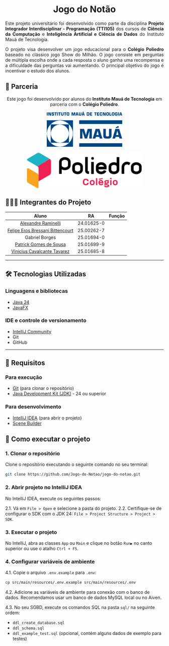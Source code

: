 <h1 align="center">Jogo do Notão</h1>

<!-- Introdução -->
<p align="justify">Este projeto universitário foi desenvolvido como parte da disciplina <strong>Projeto Integrador Interdisciplinar - Programação (TTI105)</strong> dos cursos de <strong>Ciência da Computação</strong> e <strong>Inteligência Artificial e Ciência de Dados</strong> do Instituto Mauá de Tecnologia.</p>
<p align="justify">O projeto visa desenvolver um jogo educacional para o <strong>Colégio Poliedro</strong> baseado no clássico jogo Show do Milhão. O jogo consiste em perguntas de múltipla escolha onde a cada resposta o aluno ganha uma recompensa e a dificuldade das perguntas vai aumentando. O principal objetivo do jogo é incentivar o estudo dos alunos.</p>

<!-- Parceria -->

## 🤝 Parceria

<p align="center">Este jogo foi desenvolvido por alunos do <strong>Instituto Mauá de Tecnologia</strong> em parceria com o <strong>Colégio Poliedro</strong>.</p>
<div align="center" style="display: flex; flex-direction: row; align-items: center; width: 100%; justify-content: center; gap: 16px; flex-wrap: wrap;">
    <!-- IMT -->
    <a href="https://www.maua.br/images/logo-IMT.png" target="_blank">
        <img height="112px" src="./docs/parceiros/logo-IMT.png">
    </a>
    <!-- Poliedro -->
    <a href="https://www.colegiopoliedro.com.br" target="_blank">
        <img height="112px" src="./docs/parceiros/logo-Poliedro.svg">
    </a>
</div>

<!-- Integrantes -->

## 🧑🏻‍💻 Integrantes do Projeto

|                               Aluno                               |     RA     | Função |
|:-----------------------------------------------------------------:|:----------:|:------:|
|   [Alexandre Raminelli](https://github.com/alexandreraminelli)    | 24.01625-0 |        |
| [Felipe Eros Bressani Bittencourt](https://github.com/FelipeEros) | 25.00262-7 |        |
|                          Gabriel Borges                           | 25.01694-0 |        |
|        [Patrick Gomes de Sousa](https://github.com/Pgs-0)         | 25.01699-9 |        |
| [Vinicius Cavalcante Tavarez](https://github.com/viniciusct0626)  | 25.01685-8 |        |

---
<!-- Tecnologias -->

## 🛠️ Tecnologias Utilizadas

### Linguagens e bibliotecas

- [Java 24](https://www.oracle.com/java/technologies/downloads)
- [JavaFX](https://openjfx.io/)

### IDE e controle de versionamento

- [IntelliJ Community](https://www.jetbrains.com/idea/download/)
- Git
- GitHub

---

## 🔧 Requisitos

### Para execução

- [Git](https://git-scm.com/downloads) (para clonar o repositório)
- [Java Development Kit (JDK)](https://www.oracle.com/br/java/technologies/downloads/) - 24 ou superior

### Para desenvolvimento

- [IntelliJ IDEA](https://www.jetbrains.com/idea/download/) (para abrir o projeto)
- [Scene Builder](https://gluonhq.com/products/scene-builder/)

## 🚀 Como executar o projeto

### 1. Clonar o repositório

Clone o repositório executando o seguinte comando no seu terminal:

```bash
git clone https://github.com/Jogo-do-Notao/jogo-do-notao.git
```

### 2. Abrir projeto no IntelliJ IDEA

No IntelliJ IDEA, execute os seguintes passos:

2.1. Vá em `File > Open` e selecione a pasta do projeto.
2.2. Certifique-se de configurar o SDK com o JDK 24: `File > Project Structure > Project > SDK`.

### 3. Executar o projeto

No IntelliJ, abra as classes `App` ou `Main` e clique no botão `Run▶️` no canto superior ou use o atalho `Ctrl + F5`.

### 4. Configurar variáveis de ambiente

4.1. Copie o arquivo `.env.example` para `.env`:

```bash
cp src/main/resources/.env.example src/main/resources/.env
```

4.2. Adicione as variáveis de ambiente para conexão com o banco de dados.
Recomendamos usar um banco de dados MySQL local ou no Aiven.

4.3. No seu SGBD, execute os comandos SQL na pasta `sql/` na seguinte ordem:

- `ddl_create_database.sql`
- `ddl_schema.sql`
- `ddl_example_test.sql` (opcional, contém alguns dados de exemplo para testes)
